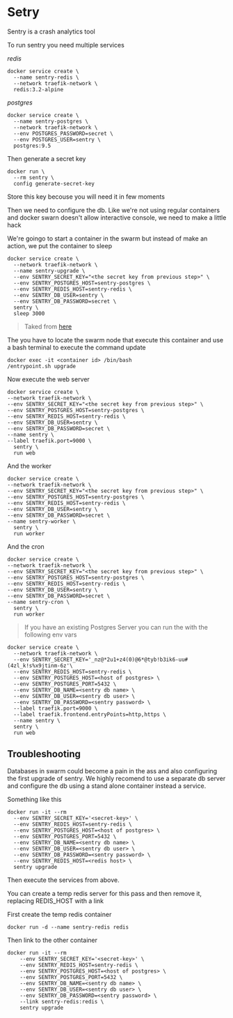 # Setry

Sentry is a crash analytics tool

To run sentry you need multiple services

*redis*
```
docker service create \
  --name sentry-redis \
  --network traefik-network \
  redis:3.2-alpine
```

*postgres*
```
docker service create \
  --name sentry-postgres \
  --network traefik-network \
  --env POSTGRES_PASSWORD=secret \
  --env POSTGRES_USER=sentry \
  postgres:9.5
```

Then generate a secret key 

```
docker run \
  --rm sentry \
  config generate-secret-key
```

Store this key becouse you will need it in few moments

Then we need to configure the db. Like we're not using regular containers and docker swarn doesn't allow interactive console, we need to make a little hack

We're goingo to start a container in the swarm but instead of make an action, we put the container to sleep

```
docker service create \
  --network traefik-network \
  --name sentry-upgrade \
  --env SENTRY_SECRET_KEY="<the secret key from previous step>" \
  --env SENTRY_POSTGRES_HOST=sentry-postgres \
  --env SENTRY_REDIS_HOST=sentry-redis \
  --env SENTRY_DB_USER=sentry \
  --env SENTRY_DB_PASSWORD=secret \
  sentry \
  sleep 3000
```
> Taked from [here](http://phenixdotnet.fr/2016/12/14/installer-sentry-sur-un-cluster-docker-swarm/)

The you have to locate the swarm node that execute this container and use a bash terminal to execute the command update

```
docker exec -it <container id> /bin/bash
/entrypoint.sh upgrade
```

Now execute the web server
```
docker service create \
--network traefik-network \
--env SENTRY_SECRET_KEY="<the secret key from previous step>" \
--env SENTRY_POSTGRES_HOST=sentry-postgres \
--env SENTRY_REDIS_HOST=sentry-redis \
--env SENTRY_DB_USER=sentry \
--env SENTRY_DB_PASSWORD=secret \
--name sentry \
--label traefik.port=9000 \
  sentry \
  run web
```

And the worker 

```
docker service create \
--network traefik-network \
--env SENTRY_SECRET_KEY="<the secret key from previous step>" \
--env SENTRY_POSTGRES_HOST=sentry-postgres \
--env SENTRY_REDIS_HOST=sentry-redis \
--env SENTRY_DB_USER=sentry \
--env SENTRY_DB_PASSWORD=secret \
--name sentry-worker \
  sentry \
  run worker
```

And the cron

```
docker service create \
--network traefik-network \
--env SENTRY_SECRET_KEY="<the secret key from previous step>" \
--env SENTRY_POSTGRES_HOST=sentry-postgres \
--env SENTRY_REDIS_HOST=sentry-redis \
--env SENTRY_DB_USER=sentry \
--env SENTRY_DB_PASSWORD=secret \
--name sentry-cron \
  sentry \
  run worker
```

> If you have an existing Postgres Server you can run the with the following env vars

```
docker service create \
  --network traefik-network \
  --env SENTRY_SECRET_KEY='_nz@*2u1+z4(0)@6*@tyb!b3ik6-uu#(4zl_k!s%x9jtinm-6z'\
  --env SENTRY_REDIS_HOST=sentry-redis \
  --env SENTRY_POSTGRES_HOST=<host of postgres> \
  --env SENTRY_POSTGRES_PORT=5432 \
  --env SENTRY_DB_NAME=<sentry db name> \
  --env SENTRY_DB_USER=<sentry db user> \
  --env SENTRY_DB_PASSWORD=<sentry password> \
  --label traefik.port=9000 \
  --label traefik.frontend.entryPoints=http,https \
  --name sentry \
  sentry \
  run web
  ```
  
## Troubleshooting
  
Databases in swarm could become a pain in the ass and also configuring the first upgrade of sentry. We highly recomend to use a separate db server and configure the db using a stand alone container instead a service.
  
  Something like this
  
  ```
  docker run -it --rm 
    --env SENTRY_SECRET_KEY='<secret-key>' \
    --env SENTRY_REDIS_HOST=sentry-redis \
    --env SENTRY_POSTGRES_HOST=<host of postgres> \
    --env SENTRY_POSTGRES_PORT=5432 \
    --env SENTRY_DB_NAME=<sentry db name> \
    --env SENTRY_DB_USER=<sentry db user> \
    --env SENTRY_DB_PASSWORD=<sentry password> \
    --env SENTRY_REDIS_HOST=<redis host> \
    sentry upgrade
  ```
  
Then execute the services from above.

You can create a temp redis server for this pass and then remove it, replacing REDIS_HOST with a link

First create the temp redis container
```
docker run -d --name sentry-redis redis
```
Then link to the other container
```
docker run -it --rm 
    --env SENTRY_SECRET_KEY='<secret-key>' \
    --env SENTRY_REDIS_HOST=sentry-redis \
    --env SENTRY_POSTGRES_HOST=<host of postgres> \
    --env SENTRY_POSTGRES_PORT=5432 \
    --env SENTRY_DB_NAME=<sentry db name> \
    --env SENTRY_DB_USER=<sentry db user> \
    --env SENTRY_DB_PASSWORD=<sentry password> \
    --link sentry-redis:redis \
    sentry upgrade
```

